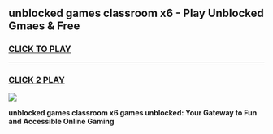 
## unblocked games classroom x6 - Play Unblocked Gmaes & Free
<h3>
<a href="https://news.freeplayer.one?title=unblocked_games_classroom_x6&ref=23F">CLICK TO PLAY</a></h3>
<hr>

<h3>
<a href="https://news.freeplayer.one?title=unblocked_games_classroom_x6&ref=23F">CLICK 2 PLAY</a>
  
</h3>

<a href="https://news.freeplayer.one?title=unblocked_games_classroom_x6&ref=23F/"><img src="https://clearcache.store/games.png"></a>


**unblocked games classroom x6 games unblocked: Your Gateway to Fun and Accessible Online Gaming**
